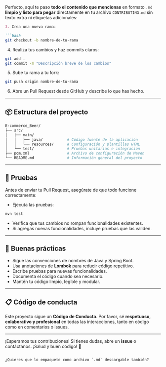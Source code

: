 Perfecto, aquí te paso **todo el contenido que mencionas** en formato `.md` **limpio y listo para pegar** directamente en tu archivo `CONTRIBUTING.md` sin texto extra ni etiquetas adicionales:

````markdown
3. Crea una nueva rama:

```bash
git checkout -b nombre-de-tu-rama
````

4. Realiza tus cambios y haz commits claros:

```bash
git add .
git commit -m "Descripción breve de los cambios"
```

5. Sube tu rama a tu fork:

```bash
git push origin nombre-de-tu-rama
```

6. Abre un Pull Request desde GitHub y describe lo que has hecho.

---

## 📦 Estructura del proyecto

```bash
E-commerce_Beer/
├── src/
│   ├── main/
│   │   ├── java/           # Código fuente de la aplicación
│   │   └── resources/      # Configuración y plantillas HTML
│   └── test/               # Pruebas unitarias e integración
├── pom.xml                 # Archivo de configuración de Maven
└── README.md               # Información general del proyecto
```

---

## 🧪 Pruebas

Antes de enviar tu Pull Request, asegúrate de que todo funcione correctamente:

* Ejecuta las pruebas:

```bash
mvn test
```

* Verifica que tus cambios no rompan funcionalidades existentes.
* Si agregas nuevas funcionalidades, incluye pruebas que las validen.

---

## 🧼 Buenas prácticas

* Sigue las convenciones de nombres de Java y Spring Boot.
* Usa anotaciones de **Lombok** para reducir código repetitivo.
* Escribe pruebas para nuevas funcionalidades.
* Documenta el código cuando sea necesario.
* Mantén tu código limpio, legible y modular.

---

## 📋 Código de conducta

Este proyecto sigue un **Código de Conducta**.
Por favor, sé **respetuoso, colaborativo y profesional** en todas las interacciones, tanto en código como en comentarios o issues.

---

¡Esperamos tus contribuciones!
Si tienes dudas, abre un **issue** o contáctanos.
¡Salud y buen código! 🍺

```

¿Quieres que lo empaquete como archivo `.md` descargable también?
```